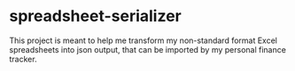# spreadsheet-serializer

This project is meant to help me transform my non-standard format Excel spreadsheets into json output, that can be imported by my personal finance tracker.

